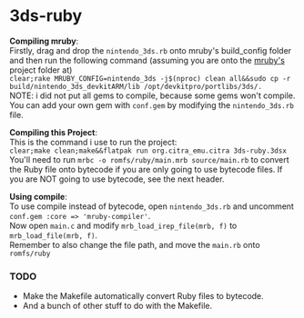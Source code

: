 # 3ds-ruby

**Compiling mruby**:<br>Firstly, drag and drop the `nintendo_3ds.rb` onto mruby's build_config folder and then run the following command (assuming you are onto the [mruby's](https://github.com/mruby/mruby) project folder at)<br>`clear;rake MRUBY_CONFIG=nintendo_3ds -j$(nproc) clean all&&sudo cp -r build/nintendo_3ds_devkitARM/lib /opt/devkitpro/portlibs/3ds/.` <br>
NOTE: i did not put all gems to compile, because some gems won't compile. You can add your own gem with `conf.gem` by modifying the `nintendo_3ds.rb` file.

**Compiling this Project**:<br>This is the command i use to run the project: <br> `clear;make clean;make&&flatpak run org.citra_emu.citra 3ds-ruby.3dsx` <br> You'll need to run `mrbc -o romfs/ruby/main.mrb source/main.rb` to convert the Ruby file onto bytecode if you are only going to use bytecode files. If you are NOT going to use bytecode, see the next header.

**Using compile**:<br>To use compile instead of bytecode, open `nintendo_3ds.rb` and uncomment `conf.gem :core => 'mruby-compiler'`. <br> Now open `main.c` and modify `mrb_load_irep_file(mrb, f)` to `mrb_load_file(mrb, f)`.<br>Remember to also change the file path, and move the `main.rb` onto `romfs/ruby`

### TODO
- Make the Makefile automatically convert Ruby files to bytecode.
- And a bunch of other stuff to do with the Makefile.
